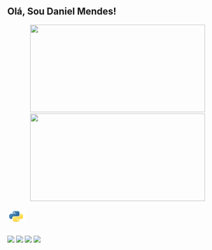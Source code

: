 
## Olá, Sou Daniel Mendes!

<div align="center">
  <a href="https://github.com/danielregismendes">
  <img height="200em" width="400em" src="https://github-readme-stats.vercel.app/api?username=danielregismendes&show_icons=true&theme=dark&include_all_commits=true&count_private=true"/>
  <img height="200em" width="400em" src="https://github-readme-stats.vercel.app/api/top-langs/?username=danielmendes&layout=compact&langs_count=7&theme=dark"/>
</div>

<div style="display: inline_block"><br>
 <img align="center" alt="Rafa-Python" height="30" width="40" src="https://raw.githubusercontent.com/devicons/devicon/master/icons/python/python-original.svg">
</div>

## 

<div> 
<a href="https://www.linkedin.com/in/daniel-mendes-0bb000122/" target="_blank"><img src="https://img.shields.io/badge/-LinkedIn-%230077B5?style=for-the-badge&logo=linkedin&logoColor=white" target="_blank"></a>   
<a href = "mailto:danielmendespers@gmail.com"><img src="https://img.shields.io/badge/-Gmail-%23333?style=for-the-badge&logo=gmail&logoColor=white" target="_blank"></a>
<a href="discordapp.com/users/Savu#2726"><img src="https://img.shields.io/badge/Discord-7289DA?style=for-the-badge&logo=discord&logoColor=white" target="_blank"></a> 
<a href="https://instagram.com/daniellmendes__
" target="_blank"><img src="https://img.shields.io/badge/-Instagram-%23E4405F?style=for-the-badge&logo=instagram&logoColor=white" target="_blank"></a>
 
</div>
